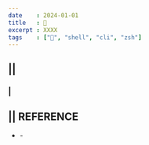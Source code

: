```yaml
---
date    : 2024-01-01
title   : 🐚  
excerpt : XXXX
tags    : ["🐚", "shell", "cli", "zsh"]
---
```


## || 
### |

## || REFERENCE
- []() -